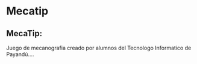 # Mecatip

<h2>MecaTip:</h2>

Juego de mecanografia creado por alumnos del Tecnologo Informatico de Payandú....
